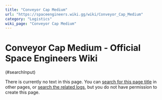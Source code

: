 ```yaml
---
title: "Conveyor Cap Medium"
url: "https://spaceengineers.wiki.gg/wiki/Conveyor_Cap_Medium"
category: "Logistics"
wiki_page: "Conveyor Cap Medium"
---
```


# Conveyor Cap Medium - Official Space Engineers Wiki

(#searchInput)

There is currently no text in this page. You can [search for this page title](https://spaceengineers.wiki.gg/wiki/Special:Search/Conveyor_Cap_Medium "Special:Search/Conveyor Cap Medium") in other pages, or [search the related logs](https://spaceengineers.wiki.gg/wiki/Special:Log?page=Conveyor_Cap_Medium), but you do not have permission to create this page.